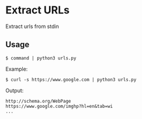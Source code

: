 # Extract URLs

Extract urls from stdin

## Usage 

```
$ command | python3 urls.py
```

Example:

```
$ curl -s https://www.google.com | python3 urls.py
```

Output:

```
http://schema.org/WebPage
https://www.google.com/imghp?hl=en&tab=wi
...
```

